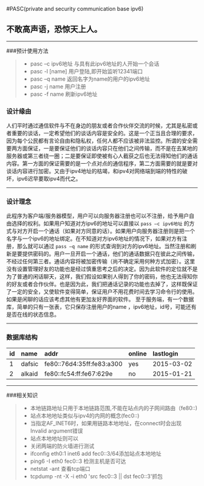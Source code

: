 #PASC(private and security communication base ipv6)
## 不敢高声语，恐惊天上人。

------

###预计使用方法
> * pasc –c  ipv6地址   与具有此ipv6地址的人开始一个会话
> * pasc -l  [name] 用户登陆,即开始监听12341端口
> * pasc –q  name      返回名字为name的用户的ipv6地址
> * pasc -j  name 用户注册
> * pasc -f  name 刷新ipv6地址

### 设计缘由
人们平时通过通信软件与不在身边的朋友或者合作伙伴交流的时候，尤其是私密或者重要的谈话，一定希望他们的谈话内容是安全的。这是一个正当且合理的要求，因为每个公民都有言论自由和隐私权，任何人都不应该被非法监控。所谓的安全需要两方面保证，一是要保证他们的谈话内容只在他们之间传输，而不是在去某地的服务器或第三者绕一圈；二是要保证即使被有心人截获之后也无法得知他们的通话内容。第一方面的保证需要的是一个点对点的通信程序，第二方面需要的就是要对谈话内容进行加密。又由于ipv4地址的枯竭，和ipv4对网络端到端的特性的破坏，ipv6迟早要取ipv4而代之。

------
### 设计理念
此程序为客户端/服务器模型，用户可以向服务器注册也可以不注册，给予用户自由选择的权利。如果用户知道对方ipv6的地址可以直接以 `pass –c ipv6地址` 的方式与对方开启一个通话（如果对方同意的话）。如果用户向服务器注册则是把一个名字与一个ipv6的地址绑定。在不知道对方ipv6地址的情况下，如果对方有注册，那么就可以通过 `pass –q name`  的形式查询到对方的ipv6地址。当然注册和刷新是要提供密码的。用户一旦开启一个通话，他们的通话数据只在彼此之间传输，不经过任何第三者。通话内容将被加密传输（尚不确定采用何种方式加密）。这里没有设置管理好友的功能也是经过慎重思考之后的决定。因为此软件的定位就不是为了普通的闲话聊天，这样，我们假设如果别人得到了你的密码，他也无法得知你的好友或者合作伙伴。也是因为此，我们把通话记录的功能也去掉了，这样既保证了一定的安全，又使软件变得简单，保证用户不用花费时间去学习命令行的使用。如果是闲聊的话应该考虑其他有更加友好界面的软件。
至于服务端，有一个数据库，简单的只有一张表，它只保存注册用户的name ，ipv6地址，id号，可能还有是否在线的状态信息。

------

### 数据库结构
 id       | name   |  addr  | online  | lastlogin
:--------   | :-----  | :----  |:-----|:----
1    | dafsic |fe80::76d4:35ff:fe83:a300 |yes|2015-03-02
2 |alkaid|fe80::fc54:ff:fe67:629e |no|2015-01-21

------
###相关知识
> * 本地链路地址只用于本地链路范围,不能在站点内的子网间路由（fe80::)
> * 站点本地地址类似与ipv4的内网的概念(fec0::)
> * 当指定AF_INET6时，如果用链路本地地址，在connect时会出现Invalid argument错误
> * 站点本地地址则可以
> * 关闭两端的防火墙进行测试
> * ifconfig eth0:1 inet6 add fec0::3/64添加站点本地地址
> * ping6 -I eth0 fec0::3  检测主机是否可达
> * netstat -ant 查看tcp端口
> * tcpdump -nt -X -i eth0 'src fec0::3 || dst fec0::3'抓包

